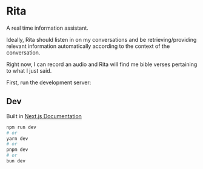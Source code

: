 # Rita

A real time information assistant.

Ideally, Rita should listen in on my conversations and be retrieving/providing relevant information automatically according to the context of the conversation.

Right now, I can record an audio and Rita will find me bible verses pertaining to what I just said.

First, run the development server:

## Dev

Built in [Next.js Documentation](https://nextjs.org/docs)

```bash
npm run dev
# or
yarn dev
# or
pnpm dev
# or
bun dev
```

